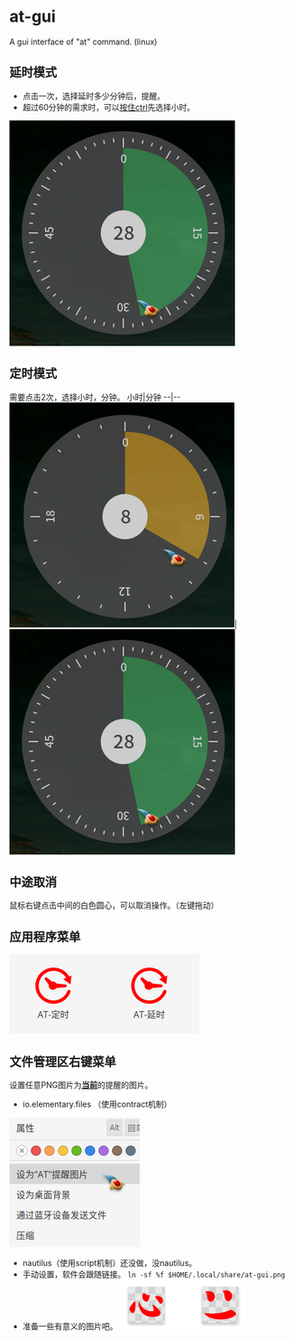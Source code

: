 # at-gui
A gui interface of "at" command. (linux)

## 延时模式

- 点击一次，选择延时多少分钟后，提醒。
- 超过60分钟的需求时，可以<u>按住ctrl</u>先选择小时。

![at-gui-m](src/at-gui-m.png)

## 定时模式

需要点击2次，选择小时，分钟。
小时|分钟
--|--
![at-gui-h](src/at-gui-h.png)|![at-gui-m](src/at-gui-m.png)

## 中途取消

鼠标右键点击中间的白色圆心，可以取消操作。（左键拖动）

## 应用程序菜单
![menu](src/menu.png)

## 文件管理区右键菜单

设置任意PNG图片为<u>**当前**</u>的提醒的图片。

- io.elementary.files （使用contract机制）

![io.elementary.files右键菜单](src/io.elementary.files右键菜单.png)

- nautilus（使用script机制）还没做，没nautilus。
- 手动设置，软件会跟随链接。
`ln -sf %f $HOME/.local/share/at-gui.png`
- 准备一些有意义的图片吧。
 ![屏幕截图1](src/屏幕截图1.png)